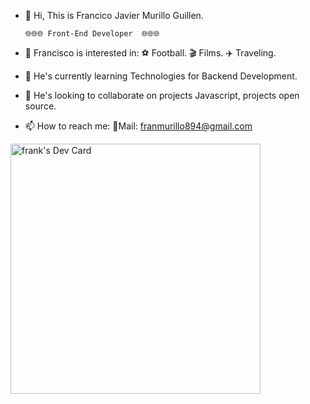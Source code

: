 - 👋 Hi, This is Francico Javier Murillo Guillen.

      🌐🌐🌐 Front-End Developer  🌐🌐🌐
      
- 👀 Francisco is interested in:
    ⚽️ Football.
    🎬 Films.
    ✈️ Traveling.
    
- 🌱 He's currently learning Technologies for Backend Development.
- 💞️ He's looking to collaborate on projects Javascript, projects open source.
- 📫 How to reach me:
  💌Mail: franmurillo894@gmail.com
  
<a href="https://app.daily.dev/javyer"><img src="https://api.daily.dev/devcards/6e9dc46ed80b452d8296d7e0edb1e23f.png?r=k15" width="400" alt="frank's Dev Card"/></a>

<!---
javyer12/javyer12 is a ✨ special ✨ repository because its `README.md` (this file) appears on your GitHub profile.
You can click the Preview link to take a look at your changes.
--->

